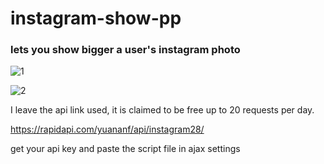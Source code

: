 # instagram-show-pp

### lets you show bigger a user's instagram photo 

![1](https://user-images.githubusercontent.com/54606857/153084638-b541e966-8ee9-4b00-8f7c-22d674f2415a.PNG)

![2](https://user-images.githubusercontent.com/54606857/153084656-4bb79ee2-92c3-4706-9ac0-7910850d9fae.PNG)

I leave the api link used, it is claimed to be free up to 20 requests per day.

https://rapidapi.com/yuananf/api/instagram28/

get your api key and paste the script file in ajax settings
